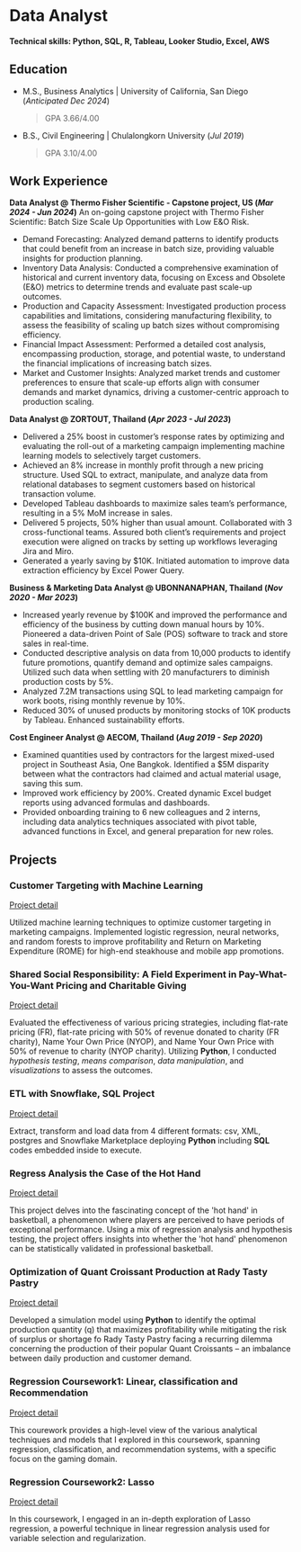 # Data Analyst

#### Technical skills: Python, SQL, R, Tableau, Looker Studio, Excel, AWS

## Education
- M.S., Business Analytics | University of California, San Diego (_Anticipated Dec 2024_)
  > GPA 3.66/4.00
- B.S., Civil Engineering | Chulalongkorn University (_Jul 2019_)
  > GPA 3.10/4.00

## Work Experience
**Data Analyst @ Thermo Fisher Scientific - Capstone project, US (_Mar 2024 - Jun 2024_)**
An on-going capstone project with Thermo Fisher Scientific: Batch Size Scale Up Opportunities with Low E&O Risk.
- Demand Forecasting: Analyzed demand patterns to identify products that could benefit from an increase in batch size, providing valuable insights for production planning.
- Inventory Data Analysis: Conducted a comprehensive examination of historical and current inventory data, focusing on Excess and Obsolete (E&O) metrics to determine trends and evaluate past scale-up outcomes.
- Production and Capacity Assessment: Investigated production process capabilities and limitations, considering manufacturing flexibility, to assess the feasibility of scaling up batch sizes without compromising efficiency.
- Financial Impact Assessment: Performed a detailed cost analysis, encompassing production, storage, and potential waste, to understand the financial implications of increasing batch sizes.
- Market and Customer Insights: Analyzed market trends and customer preferences to ensure that scale-up efforts align with consumer demands and market dynamics, driving a customer-centric approach to production scaling.
  
**Data Analyst @ ZORTOUT, Thailand (_Apr 2023 - Jul 2023_)**
- Delivered a 25% boost in customer’s response rates by optimizing and evaluating the roll-out of a marketing campaign implementing machine learning models to selectively target customers.
- Achieved an 8% increase in monthly profit through a new pricing structure. Used SQL to extract, manipulate, and analyze data from relational databases to segment customers based on historical transaction volume.
- Developed Tableau dashboards to maximize sales team’s performance, resulting in a 5% MoM increase in sales.
- Delivered 5 projects, 50% higher than usual amount. Collaborated with 3 cross-functional teams. Assured both
client’s requirements and project execution were aligned on tracks by setting up workflows leveraging Jira and Miro.
- Generated a yearly saving by $10K. Initiated automation to improve data extraction efficiency by Excel Power Query.

**Business & Marketing Data Analyst @ UBONNANAPHAN, Thailand (_Nov 2020 - Mar 2023_)**
- Increased yearly revenue by $100K and improved the performance and efficiency of the business by cutting down manual hours by 10%. Pioneered a data-driven Point of Sale (POS) software to track and store sales in real-time.
- Conducted descriptive analysis on data from 10,000 products to identify future promotions, quantify demand and optimize sales campaigns. Utilized such data when settling with 20 manufacturers to diminish production costs by 5%.
- Analyzed 7.2M transactions using SQL to lead marketing campaign for work boots, rising monthly revenue by 10%.
- Reduced 30% of unused products by monitoring stocks of 10K products by Tableau. Enhanced sustainability efforts.

**Cost Engineer Analyst @ AECOM, Thailand (_Aug 2019 - Sep 2020_)**
- Examined quantities used by contractors for the largest mixed-used project in Southeast Asia, One Bangkok. Identified a $5M disparity between what the contractors had claimed and actual material usage, saving this sum.
- Improved work efficiency by 200%. Created dynamic Excel budget reports using advanced formulas and dashboards.
- Provided onboarding training to 6 new colleagues and 2 interns, including data analytics techniques associated with pivot table, advanced functions in Excel, and general preparation for new roles.


## Projects
### Customer Targeting with Machine Learning
[Project detail](https://github.com/oakpongphon/Targeting_messages_usingML)

Utilized machine learning techniques to optimize customer targeting in marketing campaigns. Implemented logistic regression, neural networks, and random forests to improve profitability and Return on Marketing Expenditure (ROME) for high-end steakhouse and mobile app promotions.

### Shared Social Responsibility: A Field Experiment in Pay-What-You-Want Pricing and Charitable Giving
[Project detail]()

Evaluated the effectiveness of various pricing strategies, including flat-rate pricing (FR), flat-rate pricing with 50% of revenue donated to charity (FR charity), Name Your Own Price (NYOP), and Name Your Own Price with 50% of revenue to charity (NYOP charity). Utilizing **Python**, I conducted *hypothesis testing*, *means comparison*, *data manipulation*, and *visualizations* to assess the outcomes.

### ETL with Snowflake, SQL Project
[Project detail](https://github.com/oakpongphon/sql_proj)

Extract, transform and load data from 4 different formats: csv, XML, postgres and Snowflake Marketplace deploying **Python** including **SQL** codes embedded inside to execute.

### Regress Analysis the Case of the Hot Hand
[Project detail](https://github.com/oakpongphon/Regression_Analysis/tree/main/Case_NBA)

This project delves into the fascinating concept of the 'hot hand' in basketball, a phenomenon where players are perceived to have periods of exceptional performance. Using a mix of regression analysis and hypothesis testing, the project offers insights into whether the 'hot hand' phenomenon can be statistically validated in professional basketball.

### Optimization of Quant Croissant Production at Rady Tasty Pastry
[Project detail](https://github.com/oakpongphon/BusOperation_RadytastePastry)

Developed a simulation model using **Python** to identify the optimal production quantity (q) that maximizes profitability while mitigating the risk of surplus or shortage fo Rady Tasty Pastry facing a recurring dilemma concerning the production of their popular Quant Croissants – an imbalance between daily production and customer demand. 

### Regression Coursework1: Linear, classification and Recommendation
[Project detail](https://github.com/oakpongphon/Regression_Analysis/tree/main/Regression_Coursework1)

This courework provides a high-level view of the various analytical techniques and models that I explored in this coursework, spanning regression, classification, and recommendation systems, with a specific focus on the gaming domain.

### Regression Coursework2: Lasso
[Project detail](https://github.com/oakpongphon/Regression_Analysis/tree/main/Regression_Coursework2)

In this coursework, I engaged in an in-depth exploration of Lasso regression, a powerful technique in linear regression analysis used for variable selection and regularization.
